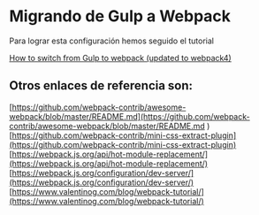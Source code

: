 # Migrando de Gulp a Webpack

Para lograr esta configuración hemos seguido el tutorial

[How to switch from Gulp to webpack (updated to webpack4)](https://www.valentinog.com/blog/from-gulp-to-webpack-4-tutorial)

## Otros enlaces de referencia son:

[https://github.com/webpack-contrib/awesome-webpack/blob/master/README.md](https://github.com/webpack-contrib/awesome-webpack/blob/master/README.md
)
[https://github.com/webpack-contrib/mini-css-extract-plugin](https://github.com/webpack-contrib/mini-css-extract-plugin)
[https://webpack.js.org/api/hot-module-replacement/](https://webpack.js.org/api/hot-module-replacement/)
[https://webpack.js.org/configuration/dev-server/](https://webpack.js.org/configuration/dev-server/)
[https://www.valentinog.com/blog/webpack-tutorial/](https://www.valentinog.com/blog/webpack-tutorial/)
